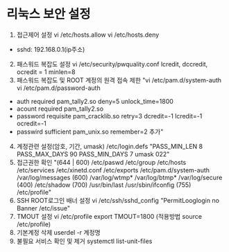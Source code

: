 # 리눅스 보안 설정
1. 접근제어 설정	vi /etc/hosts.allow vi /etc/hosts.deny
- sshd: 192.168.0.1(ip주소)
2. 패스워드 복잡도 설정	vi /etc/security/pwquality.conf	lcredit, dccredit, ocredit = 1 minlen=8
3. 패스워드 복잡도 및  ROOT 계정의 원격 접속 제한	"vi /etc/pam.d/system-auth  vi /etc/pam.d/password-auth
- auth required pam_tally2.so deny=5 unlock_time=1800
- acount required pam_tally2.so
- password    requisite   pam_cracklib.so retry=3 dcredit=-1 lcredit=-1 ocredit=-1
- passwird sufficient pam_unix.so remember=2 추가"
4. 계정관련 설정(암호, 기간, umask)	/etc/login.defs	"PASS_MIN_LEN 8
PASS_MAX_DAYS 90
PASS_MIN_DAYS 7
umask 022"
5. 접근권한 확인	"(644 | 600) /etc/paswd /etc/group /etc/hosts /etc/services /etc/xinetd.conf /etc/exports /etc/pam.d/system-auth /var/log/messages
(600) /var/log/wtmp* /var/log/btmp* /var/log/secure
(400) /etc/shadow 
(700) /usr/bin/last /usr/sbin/ifconfig
(755) /etc/profile"	
6. SSH ROOT로그인 배너 설정	vi /etc/ssh/sshd_config 	"PermitLooglogin no
Banner /etc/issue"
7. TMOUT 설정	vi /etc/profile	export TMOUT=1800 (적용방법 source /etc/profile)		
8. 기본계정 삭제	userdel -r 계정명	
9. 불필요 서비스 확인 및 제거	systemctl list-unit-files	
